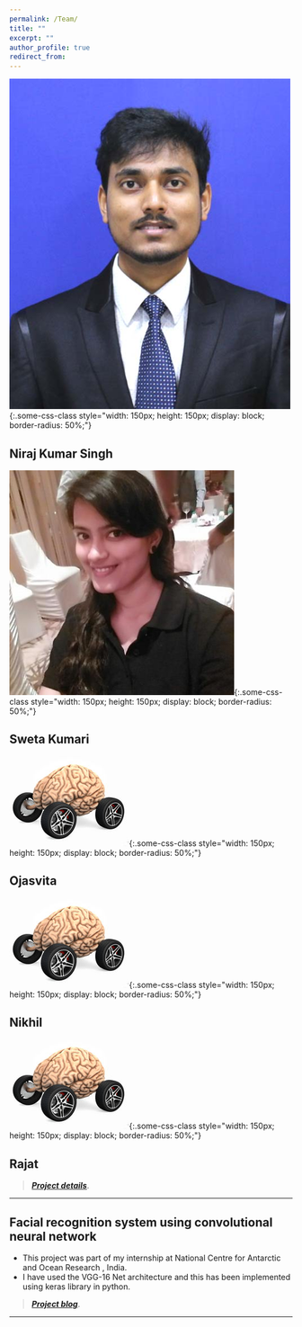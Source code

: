 ```yaml
---
permalink: /Team/
title: ""
excerpt: ""
author_profile: true
redirect_from: 
---
```


![test](Niraj.jpg){:.some-css-class style="width: 150px; height: 150px; display: block; border-radius: 50%;"}
## Niraj Kumar Singh 


![test](Sweta.jpeg){:.some-css-class style="width: 150px; height: 150px; display: block; border-radius: 50%;"}    
## Sweta Kumari

![test](neuromotive.jpg){:.some-css-class style="width: 150px; height: 150px; display: block; border-radius: 50%;"}
## Ojasvita

![test](neuromotive.jpg){:.some-css-class style="width: 150px; height: 150px; display: block; border-radius: 50%;"}
## Nikhil

![test](neuromotive.jpg){:.some-css-class style="width: 150px; height: 150px; display: block; border-radius: 50%;"}
## Rajat

> [**_Project details_**](https://anirudhk686.github.io/Seekhne-Sikhao-Initiative/).

***

## Facial recognition system using convolutional neural network 

* This project was part of my internship at National Centre for Antarctic and Ocean Research , India. 
* I have used the VGG-16 Net architecture and this has been implemented using keras library in python.

> [**_Project blog_**](https://anirudhk686.github.io/facial_recognition/).

***
